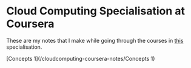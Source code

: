# Cloud Computing Specialisation at Coursera

These are my notes that I make while going through the courses in [this](https://www.coursera.org/specializations/cloud-computing) specialisation.

[Concepts 1](/cloudcomputing-coursera-notes/Concepts 1)